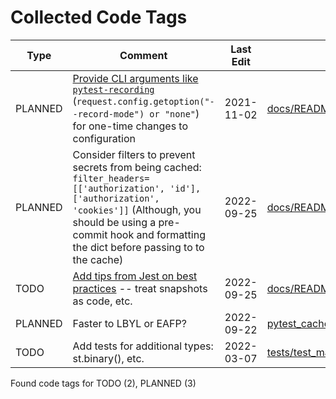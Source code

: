 # Collected Code Tags

| Type    | Comment                                                                                                                                                                                                                                                                         | Last Edit   | Source File                                                                                                                                                                                                |
|---------|---------------------------------------------------------------------------------------------------------------------------------------------------------------------------------------------------------------------------------------------------------------------------------|-------------|------------------------------------------------------------------------------------------------------------------------------------------------------------------------------------------------------------|
| PLANNED | [Provide CLI arguments like `pytest-recording`](https://github.com/kiwicom/pytest-recording/blob/484bb887dd43fcaf44149160d57b58a7215e2c8a/src/pytest_recording/plugin.py#L37-L70) (`request.config.getoption("--record-mode") or "none"`) for one-time changes to configuration | 2021-11-02  | [docs/README.md:202](https://github.com/KyleKing/pytest_cache_assert/blame/59b53b867385ee55fb5d6c280931e1200f242f8c/docs/README.md#L191)                                                                   |
| PLANNED | Consider filters to prevent secrets from being cached: `filter_headers=[['authorization', 'id'], ['authorization', 'cookies']]` (Although, you should be using a pre-commit hook and formatting the dict before passing to to the cache)                                        | 2022-09-25  | [docs/README.md:203](https://github.com/KyleKing/pytest_cache_assert/blame/1c451fabfe0b992abcbd7f53f16d0b55396bac47/docs/README.md#L202)                                                                   |
| TODO    | [Add tips from Jest on best practices](https://jestjs.io/docs/snapshot-testing#best-practices) -- treat snapshots as code, etc.                                                                                                                                                 | 2022-09-25  | [docs/README.md:204](https://github.com/KyleKing/pytest_cache_assert/blame/1c451fabfe0b992abcbd7f53f16d0b55396bac47/docs/README.md#L203)                                                                   |
| PLANNED | Faster to LBYL or EAFP?                                                                                                                                                                                                                                                         | 2022-09-22  | [pytest_cache_assert/_check_assert/serializer.py:109](https://github.com/KyleKing/pytest_cache_assert/blame/30bcaa3895cb64514791857a6986d7d1ceea93c2/pytest_cache_assert/_check_assert/serializer.py#L117) |
| TODO    | Add tests for additional types: st.binary(), etc.                                                                                                                                                                                                                               | 2022-03-07  | [tests/test_main.py:164](https://github.com/KyleKing/pytest_cache_assert/blame/f997474b9c84f354dd74de1da7f78e3f61af8c51/tests/test_main.py#L143)                                                           |

Found code tags for TODO (2), PLANNED (3)

<!-- calcipy_skip_tags -->
